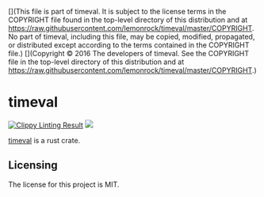 [](This file is part of timeval. It is subject to the license terms in the COPYRIGHT file found in the top-level directory of this distribution and at https://raw.githubusercontent.com/lemonrock/timeval/master/COPYRIGHT. No part of timeval, including this file, may be copied, modified, propagated, or distributed except according to the terms contained in the COPYRIGHT file.)
[](Copyright © 2016 The developers of timeval. See the COPYRIGHT file in the top-level directory of this distribution and at https://raw.githubusercontent.com/lemonrock/timeval/master/COPYRIGHT.)

# timeval

[![Clippy Linting Result](https://clippy.bashy.io/github/lemonrock/timeval/master/badge.svg?style=plastic)](https://clippy.bashy.io/github/lemonrock/timeval/master/log) [![](https://img.shields.io/badge/Code%20Style-rustfmt-brightgreen.svg?style=plastic)](https://github.com/rust-lang-nursery/rustfmt#configuring-rustfmt)

[timeval] is a rust crate.


## Licensing

The license for this project is MIT.

[timeval]: https://github.com/lemonrock/timeval "timeval GitHub page"
